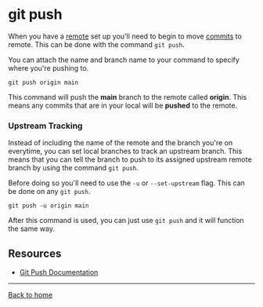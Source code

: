 # git push
When you have a [remote](./REMOTE.md) set up you'll need to begin to move [commits](./COMMIT.md) to remote.
This can be done with the command `git push`.

You can attach the name and branch name to your command to specify where you're pushing to.
```
git push origin main
```
This command will push the **main** branch to the remote called **origin**.
This means any commits that are in your local will be **pushed** to the remote.

### Upstream Tracking
Instead of including the name of the remote and the branch you're on everytime, you can set local branches to track an upstream branch.
This means that you can tell the branch to push to its assigned upstream remote branch by using the command `git push`.

Before doing so you'll need to use the `-u` or `--set-upstream` flag. This can be done on any `git push`.
```
git push -u origin main
```
After this command is used, you can just use `git push` and it will function the same way.

## Resources
- [Git Push Documentation](https://git-scm.com/docs/git-push)
---
[Back to home](../README.md)